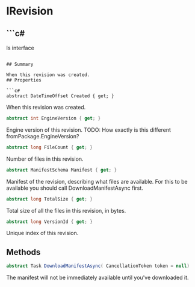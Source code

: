 # IRevision

## ```c#
Is interface
```

## Summary

When this revision was created.
## Properties

```c#
abstract DateTimeOffset Created { get; } 
```
When this revision was created.
```c#
abstract int EngineVersion { get; } 
```
Engine version of this revision.
TODO: How exactly is this different fromPackage.EngineVersion?
```c#
abstract long FileCount { get; } 
```
Number of files in this revision.
```c#
abstract ManifestSchema Manifest { get; } 
```
Manifest of the revision, describing what files are available. For this to be available
you should call DownloadManifestAsync first.
```c#
abstract long TotalSize { get; } 
```
Total size of all the files in this revision, in bytes.
```c#
abstract long VersionId { get; } 
```
Unique index of this revision.
## Methods

```c#
abstract Task DownloadManifestAsync( CancellationToken token = null) 
```
The manifest will not be immediately available until you've downloaded it.
